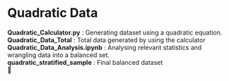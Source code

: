 # Quadratic Data

__Quadratic_Calculator.py__ : Generating dataset using a quadratic equation.
<br>
__Quadratic_Data_Total__ : Total data generated by using the calculator
<br>
__Quadratic_Data_Analysis.ipynb__ : Analysing relevant statistics and wrangling data into a balanced set. 
<br>
__quadratic_stratified_sample__ : Final balanced dataset
<br>
:palm_tree:
